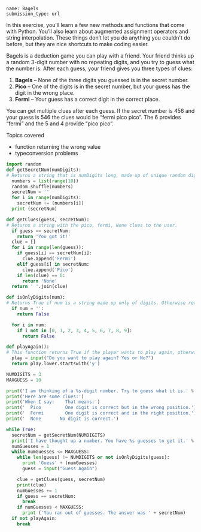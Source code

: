 ```ngMeta
name: Bagels
submission_type: url
```

In this exercise, you’ll learn a few new methods and functions that come with Python. You’ll also learn about augmented assignment operators and string interpolation. These things don’t let you do anything you couldn't do before, but they are nice shortcuts to make coding easier.

Bagels is a deduction game you can play with a friend. Your friend thinks up a random 3-digit number with no repeating digits, and you try to guess what the number is. After each guess, your friend gives you three types of clues:

1. **Bagels** – None of the three digits you guessed is in the secret number.
2. **Pico** – One of the digits is in the secret number, but your guess has the digit in the wrong place.
3. **Fermi** – Your guess has a correct digit in the correct place.

You can get multiple clues after each guess. If the secret number is 456 and your guess is 546 the clues would be “fermi pico pico”. The 6 provides “fermi” and the 5 and 4 provide “pico pico”.

Topics covered

* function returning the wrong value
* typeconversion problems

```python
import random
def getSecretNum(numDigits):
# Returns a string that is numDigits long, made up of unique random digits.
  numbers = list(range(10))
  random.shuffle(numbers)
  secretNum = ''
  for i in range(numDigits):
    secretNum += (numbers[i])
  print (secretNum)

def getClues(guess, secretNum):
# Returns a string with the pico, fermi, None clues to the user.
  if guess == secretNum:
    return 'You got it!'
  clue = []
  for i in range(len(guess)):
    if guess[i] == secretNum[i]:
      clue.append('Fermi')
    elif guess[i] in secretNum:
      clue.append('Pico')
    if len(clue) == 0:
      return 'None'
  return ' '.join(clue)

def isOnlyDigits(num):
# Returns True if num is a string made up only of digits. Otherwise returns False.
  if num = '':
    return False

  for i in num:
    if i not in [0, 1, 2, 3, 4, 5, 6, 7, 8, 9]:
      return False

def playAgain():
# This function returns True if the player wants to play again, otherwise it returns False.
  play = input("Do you want to play again? Yes or No?") 
  return play.lower.startswith('y')

NUMDIGITS = 3
MAXGUESS = 10

print('I am thinking of a %s-digit number. Try to guess what it is.' % (NUMDIGITS))
print('Here are some clues:')
print('When I say:    That means:')
print('  Pico         One digit is correct but in the wrong position.')
print('  Fermi        One digit is correct and in the right position.')
print('  None       No digit is correct.')

while True:
  secretNum = getSecretNum(NUMDIGITS)
  print('I have thought up a number. You have %s guesses to get it.' % (MAXGUESS))
  numGuesses = 1
  while numGuesses <= MAXGUESS:
    while len(guess) != NUMDIGITS or not isOnlyDigits(guess):
      print 'Guess' + (numGuesses)
      guess = input("Guess Again")

    clue = getClues(guess, secretNum)
    print(clue)
    numGuesses += 1
    if guess == secretNum:
      break
    if numGuesses < MAXGUESS:
      print ('You ran out of guesses. The answer was ' + secretNum)
  if not playAgain:
    break
    
```
